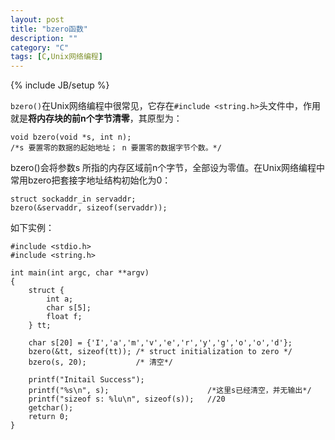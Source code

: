 ```yaml
---
layout: post
title: "bzero函数"
description: ""
category: "C"
tags: [C,Unix网络编程]
---
```

{% include JB/setup %}

`bzero()`在Unix网络编程中很常见，它存在`#include <string.h>`头文件中，作用就是**将内存块的前n个字节清零**，其原型为：

	void bzero(void *s, int n);
	/*s 要置零的数据的起始地址； n 要置零的数据字节个数。*/

bzero()会将参数s 所指的内存区域前n个字节，全部设为零值。在Unix网络编程中常用bzero把套接字地址结构初始化为0：

	struct sockaddr_in servaddr;
	bzero(&servaddr, sizeof(servaddr));

如下实例：

		
	#include <stdio.h>
	#include <string.h>

	int main(int argc, char **argv)
	{
	    struct {
	        int a;
	        char s[5];
	        float f;
	    } tt;
	    
	    char s[20] = {'I','a','m','v','e','r','y','g','o','o','d'};
	    bzero(&tt, sizeof(tt)); /* struct initialization to zero */
	    bzero(s, 20);           /* 清空*/
	    
	    printf("Initail Success");
	    printf("%s\n", s);                      /*这里s已经清空，并无输出*/
	    printf("sizeof s: %lu\n", sizeof(s));   //20
	    getchar();
	    return 0;
	}


